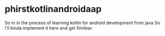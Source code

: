 # phirstkotlinandroidaap
So m in the process of learning kotlin for android development from java
So i'll kinda implement it here and get fimilear.

